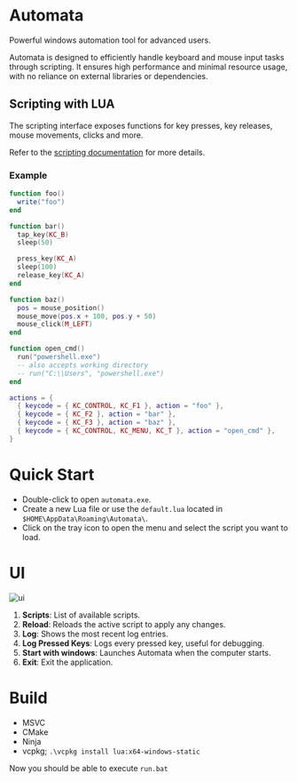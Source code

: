 # Automata
Powerful windows automation tool for advanced users.


Automata is designed to efficiently handle keyboard and mouse input tasks through scripting.
It ensures high performance and minimal resource usage, with no reliance on external libraries or dependencies.

## Scripting with LUA
The scripting interface exposes functions for key presses, key releases, mouse movements, clicks and more.

Refer to the [scripting documentation](doc/scripting.md) for more details.

### Example

```lua
function foo()
  write("foo")
end

function bar()
  tap_key(KC_B)
  sleep(50)

  press_key(KC_A)
  sleep(100)
  release_key(KC_A)
end

function baz()
  pos = mouse_position()
  mouse_move(pos.x + 100, pos.y + 50)
  mouse_click(M_LEFT)
end

function open_cmd()
  run("powershell.exe")
  -- also accepts working directory
  -- run("C:\\Users", "powershell.exe")
end

actions = {
  { keycode = { KC_CONTROL, KC_F1 }, action = "foo" },
  { keycode = { KC_F2 }, action = "bar" },
  { keycode = { KC_F3 }, action = "baz" },
  { keycode = { KC_CONTROL, KC_MENU, KC_T }, action = "open_cmd" },
}
```

# Quick Start

- Double-click to open `automata.exe`.
- Create a new Lua file or use the `default.lua` located in `$HOME\AppData\Roaming\Automata\`.
- Click on the tray icon to open the menu and select the script you want to load.

# UI

![ui](https://github.com/fbeline/automata/assets/5730881/39e1affb-cd3e-402b-b1ae-daeb413e7a94)

1. **Scripts**: List of available scripts.
1. **Reload**: Reloads the active script to apply any changes.
1. **Log**: Shows the most recent log entries.
1. **Log Pressed Keys**: Logs every pressed key, useful for debugging.
1. **Start with windows**: Launches Automata when the computer starts.
1. **Exit**: Exit the application.

# Build

- MSVC
- CMake
- Ninja
- vcpkg; `.\vcpkg install lua:x64-windows-static`

Now you should be able to execute `run.bat`
